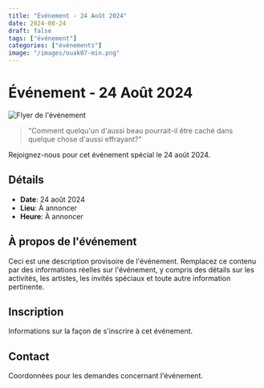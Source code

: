 ```yaml
---
title: "Événement - 24 Août 2024"
date: 2024-08-24
draft: false
tags: ["événement"]
categories: ["événements"]
image: "/images/ouak07-min.png"
---
```


# Événement - 24 Août 2024

![Flyer de l'événement](/images/ouak07-min.png)

> "Comment quelqu'un d'aussi beau pourrait-il être caché dans quelque chose d'aussi effrayant?"

Rejoignez-nous pour cet événement spécial le 24 août 2024.

## Détails

- **Date**: 24 août 2024
- **Lieu**: À annoncer
- **Heure**: À annoncer

## À propos de l'événement

Ceci est une description provisoire de l'événement. Remplacez ce contenu par des informations réelles sur l'événement, y compris des détails sur les activités, les artistes, les invités spéciaux et toute autre information pertinente.

## Inscription

Informations sur la façon de s'inscrire à cet événement.

## Contact

Coordonnées pour les demandes concernant l'événement.